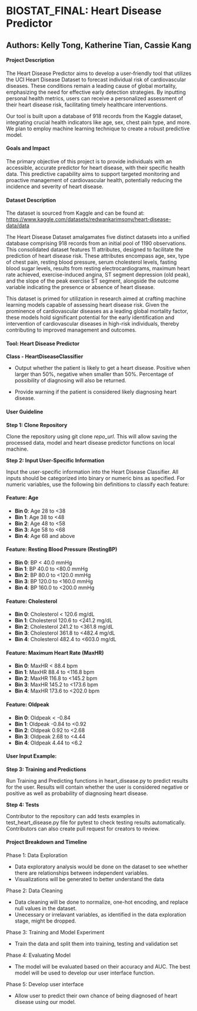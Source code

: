 # BIOSTAT_FINAL: Heart Disease Predictor

## Authors: Kelly Tong, Katherine Tian, Cassie Kang

#### Project Description

The Heart Disease Predictor aims to develop a user-friendly tool that utilizes the UCI Heart Disease Dataset to forecast individual risk of cardiovascular diseases. These conditions remain a leading cause of global mortality, emphasizing the need for effective early detection strategies. By inputting personal health metrics, users can receive a personalized assessment of their heart disease risk, facilitating timely healthcare interventions.

Our tool is built upon a database of 918 records from the Kaggle dataset, integrating crucial health indicators like age, sex, chest pain type, and more. We plan to employ machine learning technique to create a robust predictive model.

#### Goals and Impact
The primary objective of this project is to provide individuals with an accessible, accurate predictor for heart disease, with their specific health data. This predictive capability aims to support targeted monitoring and proactive management of cardiovascular health, potentially reducing the incidence and severity of heart disease.

#### Dataset Description

The dataset is sourced from Kaggle and can be found at: https://www.kaggle.com/datasets/redwankarimsony/heart-disease-data/data

The Heart Disease Dataset amalgamates five distinct datasets into a unified database comprising 918 records from an initial pool of 1190 observations. This consolidated dataset features 11 attributes, designed to facilitate the prediction of heart disease risk. These attributes encompass age, sex, type of chest pain, resting blood pressure, serum cholesterol levels, fasting blood sugar levels, results from resting electrocardiograms, maximum heart rate achieved, exercise-induced angina, ST segment depression (old peak), and the slope of the peak exercise ST segment, alongside the outcome variable indicating the presence or absence of heart disease.

This dataset is primed for utilization in research aimed at crafting machine learning models capable of assessing heart disease risk. Given the prominence of cardiovascular diseases as a leading global mortality factor, these models hold significant potential for the early identification and intervention of cardiovascular diseases in high-risk individuals, thereby contributing to improved management and outcomes.

#### Tool: Heart Disease Predictor

**Class - HeartDiseaseClassifier**

- Output whether the patient is likely to get a heart disease. Positive when larger than 50%, negative when smaller than 50%. Percentage of possibility of diagnosing will also be returned. 
  
- Provide warning if the patient is considered likely diagnosing heart disease.

#### User Guideline

**Step 1: Clone Repository**

Clone the repository using git clone _repo_url_. This will allow saving the processed data, model and heart disease predictor functions on local machine. 

**Step 2: Input User-Specific Information**

Input the user-specific information into the Heart Disease Classifier. All inputs should be categorized into binary or numeric bins as specified. For numeric variables, use the following bin definitions to classify each feature:

#### Feature: Age
- **Bin 0**: Age 28 to <38
- **Bin 1**: Age 38 to <48
- **Bin 2**: Age 48 to <58
- **Bin 3**: Age 58 to <68
- **Bin 4**: Age 68 and above

#### Feature: Resting Blood Pressure (RestingBP)
- **Bin 0**: BP < 40.0 mmHg
- **Bin 1**: BP 40.0 to <80.0 mmHg
- **Bin 2**: BP 80.0 to <120.0 mmHg
- **Bin 3**: BP 120.0 to <160.0 mmHg
- **Bin 4**: BP 160.0 to <200.0 mmHg

#### Feature: Cholesterol
- **Bin 0**: Cholesterol < 120.6 mg/dL
- **Bin 1**: Cholesterol 120.6 to <241.2 mg/dL
- **Bin 2**: Cholesterol 241.2 to <361.8 mg/dL
- **Bin 3**: Cholesterol 361.8 to <482.4 mg/dL
- **Bin 4**: Cholesterol 482.4 to <603.0 mg/dL

#### Feature: Maximum Heart Rate (MaxHR)
- **Bin 0**: MaxHR < 88.4 bpm
- **Bin 1**: MaxHR 88.4 to <116.8 bpm
- **Bin 2**: MaxHR 116.8 to <145.2 bpm
- **Bin 3**: MaxHR 145.2 to <173.6 bpm
- **Bin 4**: MaxHR 173.6 to <202.0 bpm

#### Feature: Oldpeak
- **Bin 0**: Oldpeak < -0.84
- **Bin 1**: Oldpeak -0.84 to <0.92
- **Bin 2**: Oldpeak 0.92 to <2.68
- **Bin 3**: Oldpeak 2.68 to <4.44
- **Bin 4**: Oldpeak 4.44 to <6.2

#### User Input Example:


**Step 3: Training and Predictions**

Run Training and Predicting functions in heart_disease.py to predict results for the user. Results will contain whether the user is considered negative or positive as well as probability of diagnosing heart disease. 

**Step 4: Tests**

Contributor to the repository can add tests examples in test_heart_disease.py file for pytest to check testing results automatically. Contributors can also create pull request for creators to review.

#### Project Breakdown and Timeline
Phase 1: Data Exploration
  - Data exploratory analysis would be done on the dataset to see whether there are relationships between independent variables.
  - Visualizations will be generated to better understand the data

Phase 2: Data Cleaning 
- Data cleaning will be done to normalize, one-hot encoding, and replace null values in the dataset.
- Unecessary or irrelavant variables, as identified in the data exploration stage, might be dropped.

Phase 3: Training and Model Experiment 
- Train the data and split them into training, testing and validation set

Phase 4: Evaluating Model 
- The model will be evaluated based on their accuracy and AUC. The best model will be used to develop our user interface function. 
  
Phase 5: Develop user interface
- Allow user to predict their own chance of being diagnosed of heart disease using our model.
